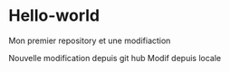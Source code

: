 # Hello-world
Mon premier repository
et une modifiaction

Nouvelle modification depuis git hub
Modif depuis locale
